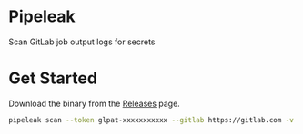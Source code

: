 # Pipeleak

Scan GitLab job output logs for secrets

# Get Started

Download the binary from the [Releases](https://github.com/CompassSecurity/pipeleak/releases) page.

```bash
pipeleak scan --token glpat-xxxxxxxxxxx --gitlab https://gitlab.com -v
```